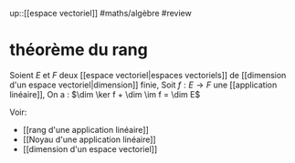 up::[[espace vectoriel]]
#maths/algèbre #review 
# théorème du rang
Soient $E$ et $F$ deux [[espace vectoriel|espaces vectoriels]] de [[dimension d'un espace vectoriel|dimension]] finie,
Soit $f: E\rightarrow F$ une [[application linéaire]],
On a :
$\dim \ker f + \dim \im f = \dim E$


Voir:
 - [[rang d'une application linéaire]]
 - [[Noyau d'une application linéaire]]
 - [[dimension d'un espace vectoriel]]

